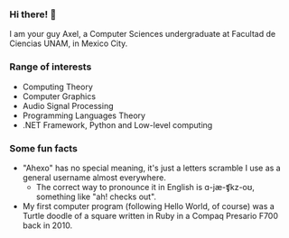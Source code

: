 ### Hi there! 👋
I am your guy Axel, a Computer Sciences undergraduate at Facultad de Ciencias UNAM, in Mexico City.

### Range of interests 
- Computing Theory
- Computer Graphics
- Audio Signal Processing
- Programming Languages Theory
- .NET Framework, Python and Low-level computing

### Some fun facts
- "Ahexo" has no special meaning, it's just a letters scramble I use as a general username almost everywhere.
  - The correct way to pronounce it in English is ɑ-jæ-ʧkz-oʊ, something like "ah! checks out".
- My first computer program (following Hello World, of course) was a Turtle doodle of a square written in Ruby in a Compaq Presario F700 back in 2010.
